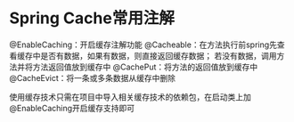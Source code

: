 # Spring Cache常用注解
@EnableCaching：开启缓存注解功能
@Cacheable：在方法执行前spring先查看缓存中是否有数据，如果有数据，则直接返回缓存数据；
            若没有数据，调用方法并将方法返回值放到缓存中
@CachePut：将方法的返回值放到缓存中
@CacheEvict：将一条或多条数据从缓存中删除

使用缓存技术只需在项目中导入相关缓存技术的依赖包，在启动类上加
@EnableCaching开启缓存支持即可
